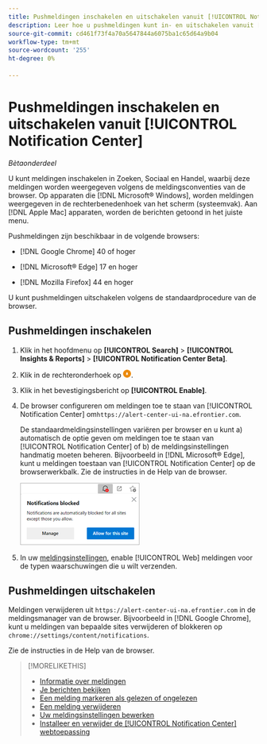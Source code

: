 ```yaml
---
title: Pushmeldingen inschakelen en uitschakelen vanuit [!UICONTROL Notification Center]
description: Leer hoe u pushmeldingen kunt in- en uitschakelen vanuit [!UICONTROL Notification Center].
source-git-commit: cd461f73f4a70a5647844a6075ba1c65d64a9b04
workflow-type: tm+mt
source-wordcount: '255'
ht-degree: 0%

---
```


# Pushmeldingen inschakelen en uitschakelen vanuit [!UICONTROL Notification Center]

*Bètaonderdeel*

U kunt meldingen inschakelen in Zoeken, Sociaal en Handel, waarbij deze meldingen worden weergegeven volgens de meldingsconventies van de browser. Op apparaten die [!DNL Microsoft® Windows], worden meldingen weergegeven in de rechterbenedenhoek van het scherm (systeemvak). Aan [!DNL Apple Mac] apparaten, worden de berichten getoond in het juiste menu.

Pushmeldingen zijn beschikbaar in de volgende browsers:

* [!DNL Google Chrome] 40 of hoger

* [!DNL Microsoft® Edge] 17 en hoger

* [!DNL Mozilla Firefox] 44 en hoger

U kunt pushmeldingen uitschakelen volgens de standaardprocedure van de browser.

## Pushmeldingen inschakelen

1. Klik in het hoofdmenu op **[!UICONTROL Search]** > **[!UICONTROL Insights & Reports]** > **[!UICONTROL Notification Center Beta]**.

2. Klik in de rechteronderhoek op ![Pushmeldingen inschakelen](/help/search-social-commerce/assets/notifications-push.png "Pushmeldingen inschakelen").

3. Klik in het bevestigingsbericht op **[!UICONTROL Enable]**.

4. De browser configureren om meldingen toe te staan van [!UICONTROL Notification Center] om`https://alert-center-ui-na.efrontier.com`.

   De standaardmeldingsinstellingen variëren per browser en u kunt a) automatisch de optie geven om meldingen toe te staan van [!UICONTROL Notification Center] of b) de meldingsinstellingen handmatig moeten beheren. Bijvoorbeeld in [!DNL Microsoft® Edge], kunt u meldingen toestaan van [!UICONTROL Notification Center] op de browserwerkbalk. Zie de instructies in de Help van de browser.

   ![Waar kan ik berichtinstellingen beheren in Microsoft Edge?](/help/search-social-commerce/assets/notifications-blocked-dialog.png "Waar kan ik berichtinstellingen beheren in Microsoft® Edge?")

5. In uw [meldingsinstellingen](notification-edit.md), enable [!UICONTROL Web] meldingen voor de typen waarschuwingen die u wilt verzenden.

## Pushmeldingen uitschakelen

Meldingen verwijderen uit `https://alert-center-ui-na.efrontier.com` in de meldingsmanager van de browser. Bijvoorbeeld in [!DNL Google Chrome], kunt u meldingen van bepaalde sites verwijderen of blokkeren op `chrome://settings/content/notifications`.

Zie de instructies in de Help van de browser.

>[!MORELIKETHIS]
>
>* [Informatie over meldingen](/help/search-social-commerce/notifications/notification-about.md)
>* [Je berichten bekijken](notification-view.md)
>* [Een melding markeren als gelezen of ongelezen](notification-mark-read-unread.md)
>* [Een melding verwijderen](notification-delete.md)
>* [Uw meldingsinstellingen bewerken](notification-edit.md)
>* [Installeer en verwijder de [!UICONTROL Notification Center] webtoepassing](notification-app-install-uninstall.md)

